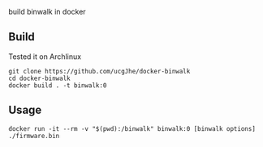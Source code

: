 build binwalk in docker

## Build

Tested it on Archlinux

```
git clone https://github.com/ucgJhe/docker-binwalk
cd docker-binwalk
docker build . -t binwalk:0
```

## Usage

```
docker run -it --rm -v "$(pwd):/binwalk" binwalk:0 [binwalk options] ./firmware.bin
```
